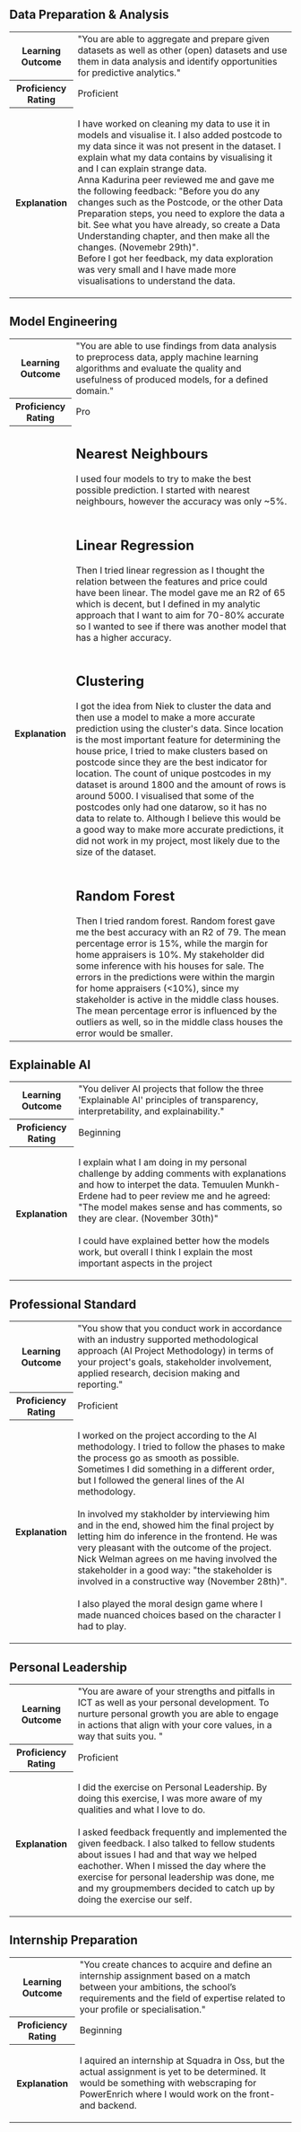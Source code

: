 ## Data Preparation & Analysis
<table>
  <tr>
    <th><strong>Learning Outcome</strong></th>
    <td>"You are able to aggregate and prepare given datasets as well as other (open) datasets and use them in data analysis and identify opportunities for predictive analytics."</td>
  </tr>
  <tr>
    <th><strong>Proficiency Rating</strong></th>
    <td>Proficient</td>
  </tr>
  <tr>
    <th><strong>Explanation</strong></th>
    <td>
        <p>
        I have worked on cleaning my data to use it in models and visualise it. I also added postcode to my data since it was not present in the dataset. I explain what my data contains by visualising it and I can explain strange data. 
</br>
Anna Kadurina peer reviewed me and gave me the following feedback: "Before you do any changes such as the Postcode, or the other Data Preparation steps, you need to explore the data a bit. See what you have already, so create a Data Understanding chapter, and then make all the changes. (Novemebr 29th)".
  </br>
  Before I got her feedback, my data exploration was very small and I have made more visualisations to understand the data.
  </tr>
</table>

## Model Engineering
<table>
  <tr>
    <th><strong>Learning Outcome</strong></th>
    <td>"You are able to use findings from data analysis to preprocess data, apply machine learning algorithms and evaluate the quality and usefulness of produced models, for a defined domain."</td>
  </tr>
  <tr>
    <th><strong>Proficiency Rating</strong></th>
    <td>Pro</td>
  </tr>
  <tr>
    <th><strong>Explanation</strong></th>
    <td>
        <p>
          <h2>Nearest Neighbours</h2>
          I used four models to try to make the best possible prediction. I started with nearest neighbours, however the accuracy was only ~5%. 
          </br>
  </br>
  <h2>Linear Regression</h2>
          Then I tried linear regression as I thought the relation between the features and price could have been linear. The model gave me an R2 of 65 which is decent, but I defined in my analytic approach that I want to aim for 70-80% accurate so I wanted to see if there was another model that has a higher accuracy.
          </br>
  </br>
  <h2>Clustering</h2>
          I got the idea from Niek to cluster the data and then use a model to make a more accurate prediction using the cluster's data. Since location is the most important feature for determining the house price, I tried to make clusters based on postcode since they are the best indicator for location. The count of unique postcodes in my dataset is around 1800 and the amount of rows is around 5000. I visualised that some of the postcodes only had one datarow, so it has no data to relate to. Although I believe this would be a good way to make more accurate predictions, it did not work in my project, most likely due to the size of the dataset. 
  </br>
  </br>
  <h2>Random Forest</h2>
  Then I tried random forest. Random forest gave me the best accuracy with an R2 of 79. The mean percentage error is 15%, while the margin for home appraisers is 10%. My stakeholder did some inference with his houses for sale. The errors in the predictions were within the margin for home appraisers (<10%), since my stakeholder is active in the middle class houses. The mean percentage error is influenced by the outliers as well, so in the middle class houses the error would be smaller. 
  </tr>
</table>

## Explainable AI
<table>
  <tr>
    <th><strong>Learning Outcome</strong></th>
    <td>"You deliver AI projects that follow the three 'Explainable AI' principles of transparency, interpretability, and explainability."</td>
  </tr>
  <tr>
    <th><strong>Proficiency Rating</strong></th>
    <td>Beginning</td>
  </tr>
  <tr>
    <th><strong>Explanation</strong></th>
    <td>
        <p>
          I explain what I am doing in my personal challenge by adding comments with explanations and how to interpet the data. Temuulen Munkh-Erdene had to peer review me and he agreed: "The model makes sense and has comments, so they are clear. (November 30th)"
</br>
  </br>
I could have explained better how the models work, but overall I think I explain the most important aspects in the project
        </p>
    </td>
  </tr>
</table>

## Professional Standard
<table>
  <tr>
    <th><strong>Learning Outcome</strong></th>
    <td>"You show that you conduct work in accordance with an industry supported methodological approach (AI Project Methodology) in terms of your project's goals, stakeholder involvement, applied research, decision making and reporting."</td>
  </tr>
  <tr>
    <th><strong>Proficiency Rating</strong></th>
    <td>Proficient</td>
  </tr>
  <tr>
    <th><strong>Explanation</strong></th>
    <td>
        <p>
         I worked on the project according to the AI methodology. I tried to follow the phases to make the process go as smooth as possible. Sometimes I did something in a different order, but I followed the general lines of the AI methodology. 
        </br>
        </br>
  In involved my stakholder by interviewing him and in the end, showed him the final project by letting him do inference in the frontend. He was very pleasant with the outcome of the project. Nick Welman agrees on me having involved the stakeholder in a good way: "the stakeholder is involved in a constructive way (November 28th)". 
  </br>
    </br>
I also played the moral design game where I made nuanced choices based on the character I had to play. 
        </p>
    </td>
  </tr>
</table>

## Personal Leadership
<table>
  <tr>
    <th><strong>Learning Outcome</strong></th>
    <td>"You are aware of your strengths and pitfalls in ICT as well as your personal development. To nurture personal growth you are able to engage in actions that align with your core values, in a way that suits you. "</td>
  </tr>
  <tr>
    <th><strong>Proficiency Rating</strong></th>
    <td>Proficient</td>
  </tr>
  <tr>
    <th><strong>Explanation</strong></th>
    <td>
        <p>          
          I did the exercise on Personal Leadership. By doing this exercise, I was more aware of my qualities and what I love to do. 
            </br>
            </br>
          I asked feedback frequently and implemented the given feedback. I also talked to fellow students about issues I had and that way we helped eachother. When I missed the day where the exercise for personal leadership was done, me and my groupmembers decided to catch up by doing the exercise our self.
        </p>
    </td>
  </tr>
</table>

## Internship Preparation
<table>
  <tr>
    <th><strong>Learning Outcome</strong></th>
    <td>"You create chances to acquire and define an internship assignment based on a match between your ambitions, the school’s requirements and the field of expertise related to your profile or specialisation."</td>
  </tr>
  <tr>
    <th><strong>Proficiency Rating</strong></th>
    <td>Beginning</td>
  </tr>
  <tr>
    <th><strong>Explanation</strong></th>
    <td>
        <p>          
          I aquired an internship at Squadra in Oss, but the actual assignment is yet to be determined. It would be something with webscraping for PowerEnrich where I would work on the front- and backend.
        </p>
    </td>
  </tr>
</table>
